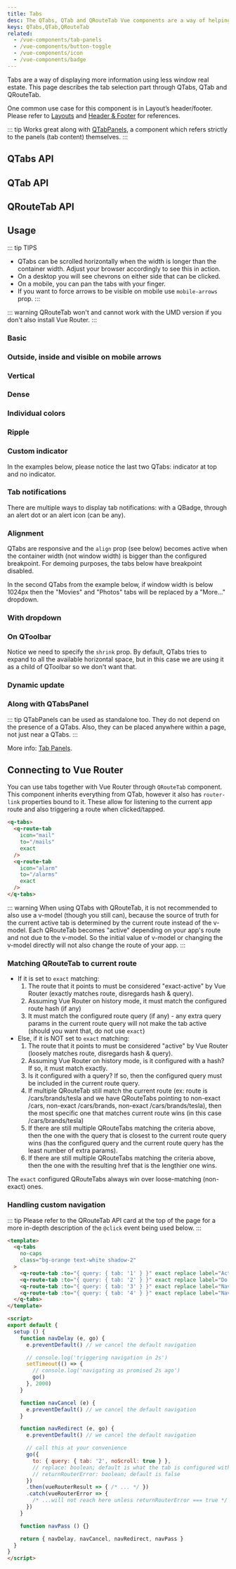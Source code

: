 ```yaml
---
title: Tabs
desc: The QTabs, QTab and QRouteTab Vue components are a way of helping the user navigate between pages or tab panels.
keys: QTabs,QTab,QRouteTab
related:
  - /vue-components/tab-panels
  - /vue-components/button-toggle
  - /vue-components/icon
  - /vue-components/badge
---
```

Tabs are a way of displaying more information using less window real estate. This page describes the tab selection part through QTabs, QTab and QRouteTab.

One common use case for this component is in Layout’s header/footer. Please refer to [Layouts](/layout/layout) and [Header & Footer](/layout/header-and-footer#example--playing-with-qtabs) for references.

::: tip
Works great along with [QTabPanels](/vue-components/tab-panels), a component which refers strictly to the panels (tab content) themselves.
:::

## QTabs API

<doc-api file="QTabs" />

## QTab API

<doc-api file="QTab" />

## QRouteTab API

<doc-api file="QRouteTab" />

## Usage

::: tip TIPS
* QTabs can be scrolled horizontally when the width is longer than the container width. Adjust your browser accordingly to see this in action.
* On a desktop you will see chevrons on either side that can be clicked.
* On a mobile, you can pan the tabs with your finger.
* If you want to force arrows to be visible on mobile use `mobile-arrows` prop.
:::

::: warning
QRouteTab won't and cannot work with the UMD version if you don't also install Vue Router.
:::

### Basic

<doc-example title="Basic" file="QTabs/Basic" />

### Outside, inside and visible on mobile arrows

<doc-example title="Outside, inside and visible on mobile arrows" file="QTabs/ArrowsModifiers" />

### Vertical

<doc-example title="Vertical (example with QSplitter)" file="QTabs/Vertical" />

### Dense

<doc-example title="Dense" file="QTabs/Dense" />

### Individual colors

<doc-example title="Individual colors" file="QTabs/IndividualColor" />

### Ripple

<doc-example title="No ripple and custom ripple color" file="QTabs/Ripples" />

### Custom indicator

In the examples below, please notice the last two QTabs: indicator at top and no indicator.

<doc-example title="Custom indicator" file="QTabs/CustomIndicator" />

### Tab notifications

There are multiple ways to display tab notifications: with a QBadge, through an alert dot or an alert icon (can be any).

<doc-example title="Tab notifications" file="QTabs/Notifying" />

### Alignment

QTabs are responsive and the `align` prop (see below) becomes active when the container width (not window width) is bigger than the configured breakpoint. For demoing purposes, the tabs below have breakpoint disabled.

<doc-example title="Alignment" file="QTabs/Alignment" />

In the second QTabs from the example below, if window width is below 1024px then the "Movies" and "Photos" tabs will be replaced by a "More..." dropdown.

### With dropdown

<doc-example title="With a dropdown" file="QTabs/Dropdown" />

### On QToolbar

Notice we need to specify the `shrink` prop. By default, QTabs tries to expand to all the available horizontal space, but in this case we are using it as a child of QToolbar so we don't want that.

<doc-example title="Tabs in a QToolbar" file="QTabs/TabsInToolbar" />

### Dynamic update

<doc-example title="Dynamic tabs" file="QTabs/DynamicTabs" />

### Along with QTabsPanel

::: tip
QTabPanels can be used as standalone too. They do not depend on the presence of a QTabs. Also, they can be placed anywhere within a page, not just near a QTabs.
:::

<doc-example title="Tabs with tab panels" file="QTabs/TabsWithTabpanels" />

More info: [Tab Panels](/vue-components/tab-panels).

## Connecting to Vue Router

You can use tabs together with Vue Router through `QRouteTab` component.
This component inherits everything from QTab, however it also has `router-link` properties bound to it. These allow for listening to the current app route and also triggering a route when clicked/tapped.

```html
<q-tabs>
  <q-route-tab
    icon="mail"
    to="/mails"
    exact
  />
  <q-route-tab
    icon="alarm"
    to="/alarms"
    exact
  />
</q-tabs>
```

::: warning
When using QTabs with QRouteTab, it is not recommended to also use a v-model (though you still can), because the source of truth for the current active tab is determined by the current route instead of the v-model. Each QRouteTab becomes "active" depending on your app's route and not due to the v-model. So the initial value of v-model or changing the v-model directly will not also change the route of your app.
:::

### Matching QRouteTab to current route <q-badge align="top" color="brand-primary" label="updated for v2.9+" />

* If it is set to `exact` matching:
  1. The route that it points to must be considered "exact-active" by Vue Router (exactly matches route, disregards hash & query).
  2. Assuming Vue Router on history mode, it must match the configured route hash (if any)
  3. It must match the configured route query (if any) - any extra query params in the current route query will not make the tab active (should you want that, do not use `exact`)
* Else, if it is NOT set to `exact` matching:
  1. The route that it points to must be considered "active" by Vue Router (loosely matches route, disregards hash & query).
  2. Assuming Vue Router on history mode, is it configured with a hash? If so, it must match exactly.
  3. Is it configured with a query? If so, then the configured query must be included in the current route query.
  4. If multiple QRouteTab still match the current route (ex: route is /cars/brands/tesla and we have QRouteTabs pointing to non-exact /cars, non-exact /cars/brands, non-exact /cars/brands/tesla), then the most specific one that matches current route wins (in this case /cars/brands/tesla)
  5. If there are still multiple QRouteTabs matching the criteria above, then the one with the query that is closest to the current route query wins (has the configured query and the current route query has the least number of extra params).
  6. If there are still multiple QRouteTabs matching the criteria above, then the one with the resulting href that is the lengthier one wins.

The `exact` configured QRouteTabs always win over loose-matching (non-exact) ones.

### Handling custom navigation <q-badge align="top" color="brand-primary" label="updated for v2.9+" />

::: tip
Please refer to the QRouteTab API card at the top of the page for a more in-depth description of the `@click` event being used below.
:::

```html
<template>
  <q-tabs
    no-caps
    class="bg-orange text-white shadow-2"
  >
    <q-route-tab :to="{ query: { tab: '1' } }" exact replace label="Activate in 2s" @click="navDelay" />
    <q-route-tab :to="{ query: { tab: '2' } }" exact replace label="Do nothing" @click="navCancel" />
    <q-route-tab :to="{ query: { tab: '3' } }" exact replace label="Navigate to the second tab" @click="navRedirect" />
    <q-route-tab :to="{ query: { tab: '4' } }" exact replace label="Navigate immediately" @click="navPass" />
  </q-tabs>
</template>

<script>
export default {
  setup () {
    function navDelay (e, go) {
      e.preventDefault() // we cancel the default navigation

      // console.log('triggering navigation in 2s')
      setTimeout(() => {
        // console.log('navigating as promised 2s ago')
        go()
      }, 2000)
    }

    function navCancel (e) {
      e.preventDefault() // we cancel the default navigation
    }

    function navRedirect (e, go) {
      e.preventDefault() // we cancel the default navigation

      // call this at your convenience
      go({
        to: { query: { tab: '2', noScroll: true } },
        // replace: boolean; default is what the tab is configured with
        // returnRouterError: boolean; default is false
      })
      .then(vueRouterResult => { /* ... */ })
      .catch(vueRouterError => {
        /* ...will not reach here unless returnRouterError === true */
      })
    }

    function navPass () {}

    return { navDelay, navCancel, navRedirect, navPass }
  }
}
</script>
```
